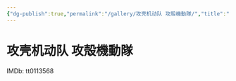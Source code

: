 ```yaml
---
{"dg-publish":true,"permalink":"/gallery/攻壳机动队 攻殻機動隊/","title":"攻壳机动队 攻殻機動隊","created":"2025-05-31T16:09:31.767+08:00"}
---
```



# 攻壳机动队 攻殻機動隊

IMDb: tt0113568
